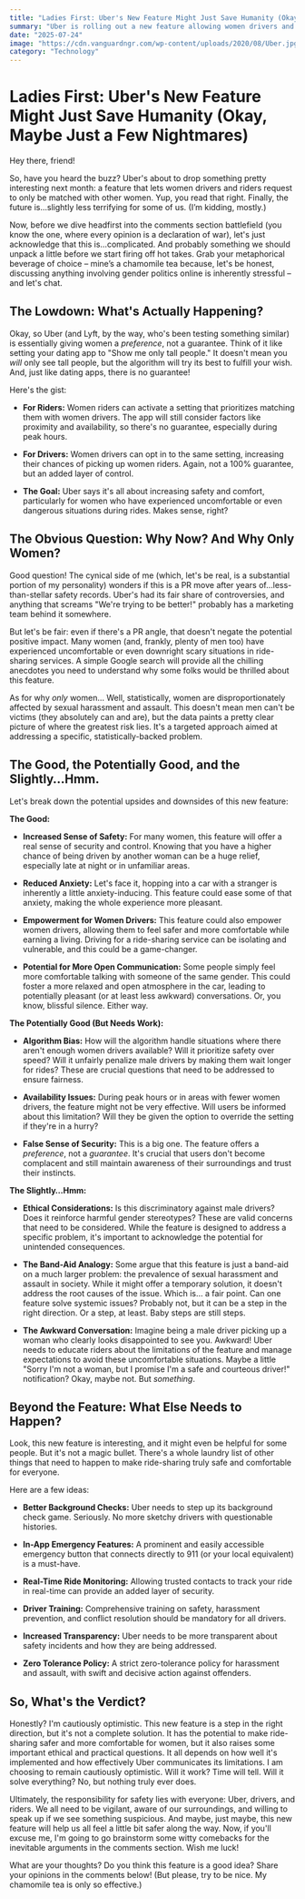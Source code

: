 ```yaml
---
title: "Ladies First: Uber's New Feature Might Just Save Humanity (Okay, Maybe Just a Few Nightmares)"
summary: "Uber is rolling out a new feature allowing women drivers and riders to request matches with other women. Is it a game-changer for safety and comfort, or just a band-aid on a bigger problem? Let's unpack this interesting development and ponder the future of ride-sharing awkwardness."
date: "2025-07-24"
image: "https://cdn.vanguardngr.com/wp-content/uploads/2020/08/Uber.jpg"
category: "Technology"
---
```


# Ladies First: Uber's New Feature Might Just Save Humanity (Okay, Maybe Just a Few Nightmares)

Hey there, friend!

So, have you heard the buzz? Uber's about to drop something pretty interesting next month: a feature that lets women drivers and riders request to only be matched with other women. Yup, you read that right. Finally, the future is…slightly less terrifying for some of us. (I’m kidding, mostly.)

Now, before we dive headfirst into the comments section battlefield (you know the one, where every opinion is a declaration of war), let's just acknowledge that this is…complicated. And probably something we should unpack a little before we start firing off hot takes. Grab your metaphorical beverage of choice – mine’s a chamomile tea because, let's be honest, discussing anything involving gender politics online is inherently stressful – and let's chat.

## The Lowdown: What's Actually Happening?

Okay, so Uber (and Lyft, by the way, who's been testing something similar) is essentially giving women a _preference_, not a guarantee. Think of it like setting your dating app to "Show me only tall people." It doesn't mean you _will_ only see tall people, but the algorithm will try its best to fulfill your wish. And, just like dating apps, there is no guarantee!

Here's the gist:

- **For Riders:** Women riders can activate a setting that prioritizes matching them with women drivers. The app will still consider factors like proximity and availability, so there's no guarantee, especially during peak hours.

- **For Drivers:** Women drivers can opt in to the same setting, increasing their chances of picking up women riders. Again, not a 100% guarantee, but an added layer of control.

- **The Goal:** Uber says it's all about increasing safety and comfort, particularly for women who have experienced uncomfortable or even dangerous situations during rides. Makes sense, right?

## The Obvious Question: Why Now? And Why Only Women?

Good question! The cynical side of me (which, let's be real, is a substantial portion of my personality) wonders if this is a PR move after years of…less-than-stellar safety records. Uber's had its fair share of controversies, and anything that screams "We're trying to be better!" probably has a marketing team behind it somewhere.

But let's be fair: even if there's a PR angle, that doesn't negate the potential positive impact. Many women (and, frankly, plenty of men too) have experienced uncomfortable or even downright scary situations in ride-sharing services. A simple Google search will provide all the chilling anecdotes you need to understand why some folks would be thrilled about this feature.

As for why _only_ women… Well, statistically, women are disproportionately affected by sexual harassment and assault. This doesn't mean men can't be victims (they absolutely can and are), but the data paints a pretty clear picture of where the greatest risk lies. It's a targeted approach aimed at addressing a specific, statistically-backed problem.

## The Good, the Potentially Good, and the Slightly…Hmm.

Let's break down the potential upsides and downsides of this new feature:

**The Good:**

- **Increased Sense of Safety:** For many women, this feature will offer a real sense of security and control. Knowing that you have a higher chance of being driven by another woman can be a huge relief, especially late at night or in unfamiliar areas.

- **Reduced Anxiety:** Let's face it, hopping into a car with a stranger is inherently a little anxiety-inducing. This feature could ease some of that anxiety, making the whole experience more pleasant.

- **Empowerment for Women Drivers:** This feature could also empower women drivers, allowing them to feel safer and more comfortable while earning a living. Driving for a ride-sharing service can be isolating and vulnerable, and this could be a game-changer.

- **Potential for More Open Communication:** Some people simply feel more comfortable talking with someone of the same gender. This could foster a more relaxed and open atmosphere in the car, leading to potentially pleasant (or at least less awkward) conversations. Or, you know, blissful silence. Either way.

**The Potentially Good (But Needs Work):**

- **Algorithm Bias:** How will the algorithm handle situations where there aren't enough women drivers available? Will it prioritize safety over speed? Will it unfairly penalize male drivers by making them wait longer for rides? These are crucial questions that need to be addressed to ensure fairness.

- **Availability Issues:** During peak hours or in areas with fewer women drivers, the feature might not be very effective. Will users be informed about this limitation? Will they be given the option to override the setting if they're in a hurry?

- **False Sense of Security:** This is a big one. The feature offers a _preference_, not a _guarantee_. It's crucial that users don't become complacent and still maintain awareness of their surroundings and trust their instincts.

**The Slightly…Hmm:**

- **Ethical Considerations:** Is this discriminatory against male drivers? Does it reinforce harmful gender stereotypes? These are valid concerns that need to be considered. While the feature is designed to address a specific problem, it's important to acknowledge the potential for unintended consequences.

- **The Band-Aid Analogy:** Some argue that this feature is just a band-aid on a much larger problem: the prevalence of sexual harassment and assault in society. While it might offer a temporary solution, it doesn't address the root causes of the issue. Which is… a fair point. Can one feature solve systemic issues? Probably not, but it can be a step in the right direction. Or a step, at least. Baby steps are still steps.

- **The Awkward Conversation:** Imagine being a male driver picking up a woman who clearly looks disappointed to see you. Awkward! Uber needs to educate riders about the limitations of the feature and manage expectations to avoid these uncomfortable situations. Maybe a little "Sorry I'm not a woman, but I promise I'm a safe and courteous driver!" notification? Okay, maybe not. But _something_.

## Beyond the Feature: What Else Needs to Happen?

Look, this new feature is interesting, and it might even be helpful for some people. But it's not a magic bullet. There's a whole laundry list of other things that need to happen to make ride-sharing truly safe and comfortable for everyone.

Here are a few ideas:

- **Better Background Checks:** Uber needs to step up its background check game. Seriously. No more sketchy drivers with questionable histories.

- **In-App Emergency Features:** A prominent and easily accessible emergency button that connects directly to 911 (or your local equivalent) is a must-have.

- **Real-Time Ride Monitoring:** Allowing trusted contacts to track your ride in real-time can provide an added layer of security.

- **Driver Training:** Comprehensive training on safety, harassment prevention, and conflict resolution should be mandatory for all drivers.

- **Increased Transparency:** Uber needs to be more transparent about safety incidents and how they are being addressed.

- **Zero Tolerance Policy:** A strict zero-tolerance policy for harassment and assault, with swift and decisive action against offenders.

## So, What's the Verdict?

Honestly? I'm cautiously optimistic. This new feature is a step in the right direction, but it's not a complete solution. It has the potential to make ride-sharing safer and more comfortable for women, but it also raises some important ethical and practical questions. It all depends on how well it's implemented and how effectively Uber communicates its limitations. I am choosing to remain cautiously optimistic. Will it work? Time will tell. Will it solve everything? No, but nothing truly ever does.

Ultimately, the responsibility for safety lies with everyone: Uber, drivers, and riders. We all need to be vigilant, aware of our surroundings, and willing to speak up if we see something suspicious. And maybe, just maybe, this new feature will help us all feel a little bit safer along the way. Now, if you'll excuse me, I'm going to go brainstorm some witty comebacks for the inevitable arguments in the comments section. Wish me luck!

What are your thoughts? Do you think this feature is a good idea? Share your opinions in the comments below! (But please, try to be nice. My chamomile tea is only so effective.)
